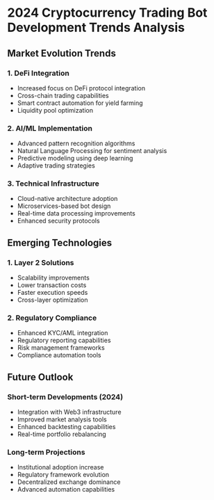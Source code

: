 # 2024 Cryptocurrency Trading Bot Development Trends Analysis

## Market Evolution Trends

### 1. DeFi Integration
- Increased focus on DeFi protocol integration
- Cross-chain trading capabilities
- Smart contract automation for yield farming
- Liquidity pool optimization

### 2. AI/ML Implementation
- Advanced pattern recognition algorithms
- Natural Language Processing for sentiment analysis
- Predictive modeling using deep learning
- Adaptive trading strategies

### 3. Technical Infrastructure
- Cloud-native architecture adoption
- Microservices-based bot design
- Real-time data processing improvements
- Enhanced security protocols

## Emerging Technologies

### 1. Layer 2 Solutions
- Scalability improvements
- Lower transaction costs
- Faster execution speeds
- Cross-layer optimization

### 2. Regulatory Compliance
- Enhanced KYC/AML integration
- Regulatory reporting capabilities
- Risk management frameworks
- Compliance automation tools

## Future Outlook

### Short-term Developments (2024)
- Integration with Web3 infrastructure
- Improved market analysis tools
- Enhanced backtesting capabilities
- Real-time portfolio rebalancing

### Long-term Projections
- Institutional adoption increase
- Regulatory framework evolution
- Decentralized exchange dominance
- Advanced automation capabilities